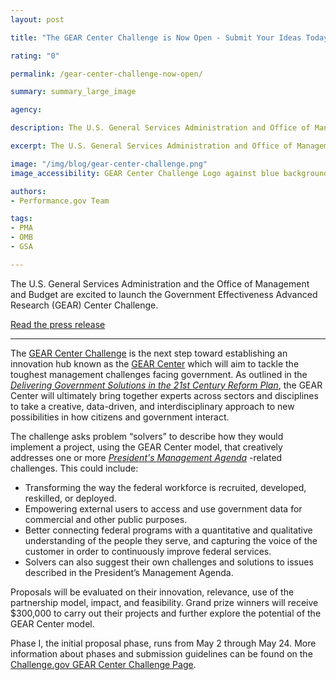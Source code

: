 ```yaml
---
layout: post

title: "The GEAR Center Challenge is Now Open - Submit Your Ideas Today!"

rating: "0"

permalink: /gear-center-challenge-now-open/

summary: summary_large_image

agency:

description: The U.S. General Services Administration and Office of Management and Budget are excited to launch the Government Effectiveness Advanced Research (GEAR) Center Challenge!

excerpt: The U.S. General Services Administration and Office of Management and Budget are excited to launch the Government Effectiveness Advanced Research (GEAR) Center Challenge!

image: "/img/blog/gear-center-challenge.png"
image_accessibility: GEAR Center Challenge Logo against blue background.

authors:
- Performance.gov Team

tags:
- PMA
- OMB
- GSA

---
```


The U.S. General Services Administration and the Office of Management and Budget are excited to launch the Government Effectiveness Advanced Research (GEAR) Center Challenge.

<a href="https://www.gsa.gov/about-us/newsroom/news-releases/gsa-and-omb-announce-government-effectiveness-advanced-research-center-challenge">Read the press release</a>

----------------------------------------------------------------------------------------

The <a href="https://challenge.gov/a/buzz/challenge/1023/ideas/top">GEAR Center Challenge</a> is the next step toward establishing an innovation hub known as the <a href="https://www.performance.gov/GEARcenter/">GEAR Center</a> which will aim to tackle the toughest management challenges facing government. As outlined in the <a href="https://www.performance.gov/GovReform/Reform-and-Reorg-Plan-Final.pdf">*Delivering Government Solutions in the 21st Century Reform Plan*</a>, the GEAR Center will ultimately bring together experts across sectors and disciplines to take a creative, data-driven, and interdisciplinary approach to new possibilities in how citizens and government interact.

The challenge asks problem “solvers” to describe how they would implement a project, using the GEAR Center model, that creatively addresses one or more <a href="https://www.performance.gov/PMA/Presidents_Management_Agenda.pdf">*President's Management Agenda*</a>
-related challenges. This could include:
 - Transforming the way the federal workforce is recruited, developed, reskilled, or deployed.
 - Empowering external users to access and use government data for commercial and other public purposes.
 - Better connecting federal programs with a quantitative and qualitative understanding of the people they serve, and capturing the voice of the customer in order to continuously improve federal services.
 - Solvers can also suggest their own challenges and solutions to issues described in the President’s Management Agenda.

Proposals will be evaluated on their innovation, relevance, use of the partnership model, impact, and feasibility. Grand prize winners will receive $300,000 to carry out their projects and further explore the potential of the GEAR Center model.  

Phase I, the initial proposal phase, runs from May 2 through May 24. More information about phases and submission guidelines can be found on the <a href="https://challenge.gov/a/buzz/challenge/1023/ideas/top">Challenge.gov GEAR Center Challenge Page</a>.

